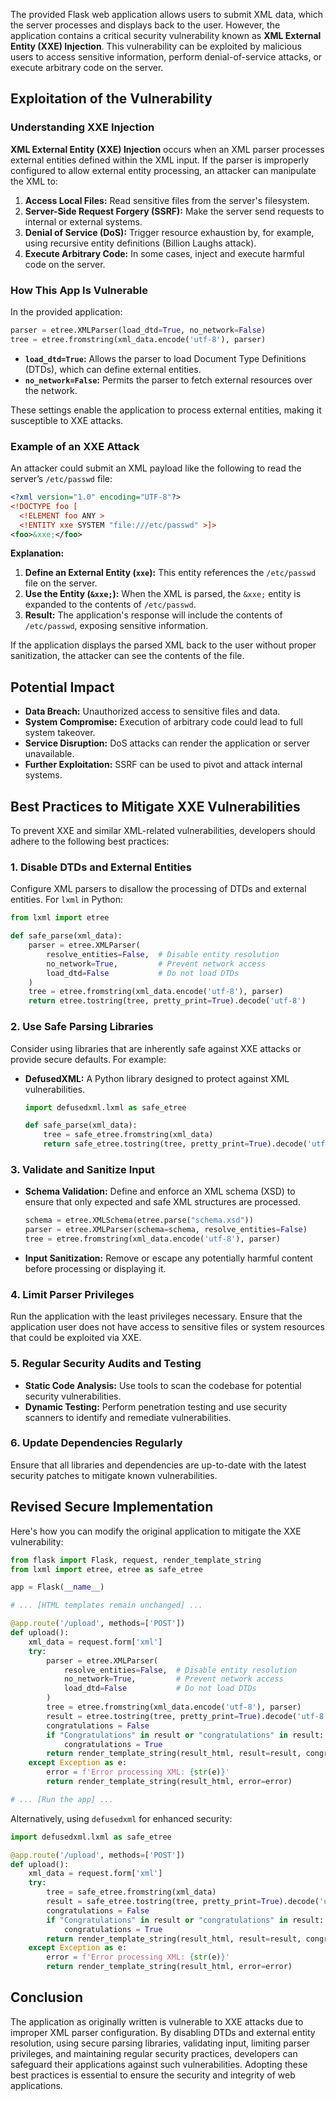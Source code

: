 The provided Flask web application allows users to submit XML data, which the server processes and displays back to the user. However, the application contains a critical security vulnerability known as **XML External Entity (XXE) Injection**. This vulnerability can be exploited by malicious users to access sensitive information, perform denial-of-service attacks, or execute arbitrary code on the server.

## **Exploitation of the Vulnerability**

### **Understanding XXE Injection**

**XML External Entity (XXE) Injection** occurs when an XML parser processes external entities defined within the XML input. If the parser is improperly configured to allow external entity processing, an attacker can manipulate the XML to:

1. **Access Local Files:** Read sensitive files from the server's filesystem.
2. **Server-Side Request Forgery (SSRF):** Make the server send requests to internal or external systems.
3. **Denial of Service (DoS):** Trigger resource exhaustion by, for example, using recursive entity definitions (Billion Laughs attack).
4. **Execute Arbitrary Code:** In some cases, inject and execute harmful code on the server.

### **How This App Is Vulnerable**

In the provided application:

```python
parser = etree.XMLParser(load_dtd=True, no_network=False)
tree = etree.fromstring(xml_data.encode('utf-8'), parser)
```

- **`load_dtd=True`:** Allows the parser to load Document Type Definitions (DTDs), which can define external entities.
- **`no_network=False`:** Permits the parser to fetch external resources over the network.

These settings enable the application to process external entities, making it susceptible to XXE attacks.

### **Example of an XXE Attack**

An attacker could submit an XML payload like the following to read the server’s `/etc/passwd` file:

```xml
<?xml version="1.0" encoding="UTF-8"?>
<!DOCTYPE foo [  
  <!ELEMENT foo ANY >
  <!ENTITY xxe SYSTEM "file:///etc/passwd" >]>
<foo>&xxe;</foo>
```

**Explanation:**

1. **Define an External Entity (`xxe`):** This entity references the `/etc/passwd` file on the server.
2. **Use the Entity (`&xxe;`):** When the XML is parsed, the `&xxe;` entity is expanded to the contents of `/etc/passwd`.
3. **Result:** The application's response will include the contents of `/etc/passwd`, exposing sensitive information.

If the application displays the parsed XML back to the user without proper sanitization, the attacker can see the contents of the file.

## **Potential Impact**

- **Data Breach:** Unauthorized access to sensitive files and data.
- **System Compromise:** Execution of arbitrary code could lead to full system takeover.
- **Service Disruption:** DoS attacks can render the application or server unavailable.
- **Further Exploitation:** SSRF can be used to pivot and attack internal systems.

## **Best Practices to Mitigate XXE Vulnerabilities**

To prevent XXE and similar XML-related vulnerabilities, developers should adhere to the following best practices:

### **1. Disable DTDs and External Entities**

Configure XML parsers to disallow the processing of DTDs and external entities. For `lxml` in Python:

```python
from lxml import etree

def safe_parse(xml_data):
    parser = etree.XMLParser(
        resolve_entities=False,  # Disable entity resolution
        no_network=True,         # Prevent network access
        load_dtd=False           # Do not load DTDs
    )
    tree = etree.fromstring(xml_data.encode('utf-8'), parser)
    return etree.tostring(tree, pretty_print=True).decode('utf-8')
```

### **2. Use Safe Parsing Libraries**

Consider using libraries that are inherently safe against XXE attacks or provide secure defaults. For example:

- **DefusedXML:** A Python library designed to protect against XML vulnerabilities.

    ```python
    import defusedxml.lxml as safe_etree

    def safe_parse(xml_data):
        tree = safe_etree.fromstring(xml_data)
        return safe_etree.tostring(tree, pretty_print=True).decode('utf-8')
    ```

### **3. Validate and Sanitize Input**

- **Schema Validation:** Define and enforce an XML schema (XSD) to ensure that only expected and safe XML structures are processed.
  
    ```python
    schema = etree.XMLSchema(etree.parse("schema.xsd"))
    parser = etree.XMLParser(schema=schema, resolve_entities=False)
    tree = etree.fromstring(xml_data.encode('utf-8'), parser)
    ```

- **Input Sanitization:** Remove or escape any potentially harmful content before processing or displaying it.

### **4. Limit Parser Privileges**

Run the application with the least privileges necessary. Ensure that the application user does not have access to sensitive files or system resources that could be exploited via XXE.

### **5. Regular Security Audits and Testing**

- **Static Code Analysis:** Use tools to scan the codebase for potential security vulnerabilities.
- **Dynamic Testing:** Perform penetration testing and use security scanners to identify and remediate vulnerabilities.

### **6. Update Dependencies Regularly**

Ensure that all libraries and dependencies are up-to-date with the latest security patches to mitigate known vulnerabilities.

## **Revised Secure Implementation**

Here's how you can modify the original application to mitigate the XXE vulnerability:

```python
from flask import Flask, request, render_template_string
from lxml import etree, etree as safe_etree

app = Flask(__name__)

# ... [HTML templates remain unchanged] ...

@app.route('/upload', methods=['POST'])
def upload():
    xml_data = request.form['xml']
    try:
        parser = etree.XMLParser(
            resolve_entities=False,  # Disable entity resolution
            no_network=True,         # Prevent network access
            load_dtd=False           # Do not load DTDs
        )
        tree = etree.fromstring(xml_data.encode('utf-8'), parser)
        result = etree.tostring(tree, pretty_print=True).decode('utf-8')
        congratulations = False
        if "Congratulations" in result or "congratulations" in result:
            congratulations = True
        return render_template_string(result_html, result=result, congratulations=congratulations)
    except Exception as e:
        error = f'Error processing XML: {str(e)}'
        return render_template_string(result_html, error=error)

# ... [Run the app] ...
```

Alternatively, using `defusedxml` for enhanced security:

```python
import defusedxml.lxml as safe_etree

@app.route('/upload', methods=['POST'])
def upload():
    xml_data = request.form['xml']
    try:
        tree = safe_etree.fromstring(xml_data)
        result = safe_etree.tostring(tree, pretty_print=True).decode('utf-8')
        congratulations = False
        if "Congratulations" in result or "congratulations" in result:
            congratulations = True
        return render_template_string(result_html, result=result, congratulations=congratulations)
    except Exception as e:
        error = f'Error processing XML: {str(e)}'
        return render_template_string(result_html, error=error)
```

## **Conclusion**

The application as originally written is vulnerable to XXE attacks due to improper XML parser configuration. By disabling DTDs and external entity resolution, using secure parsing libraries, validating input, limiting parser privileges, and maintaining regular security practices, developers can safeguard their applications against such vulnerabilities. Adopting these best practices is essential to ensure the security and integrity of web applications.